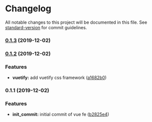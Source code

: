 # Changelog

All notable changes to this project will be documented in this file. See [standard-version](https://github.com/conventional-changelog/standard-version) for commit guidelines.

### [0.1.3](https://github.com/darylwalsh/graphql-vue-apollo-mongo-photo-app-front-end/compare/v0.1.2...v0.1.3) (2019-12-02)

### [0.1.2](https://github.com/darylwalsh/graphql-vue-apollo-mongo-photo-app-front-end/compare/v0.1.1...v0.1.2) (2019-12-02)


### Features

* **vuetify:** add vuetify css framework ([a1682b0](https://github.com/darylwalsh/graphql-vue-apollo-mongo-photo-app-front-end/commit/a1682b09411da4621c73a2d6a499dc0b08beb5d5))

### 0.1.1 (2019-12-02)


### Features

* **init_commit:** initial commit of vue fe ([b2825e4](https://github.com/darylwalsh/graphql-vue-apollo-mongo-photo-app-front-end/commit/b2825e49724113cae45c8bfdd157bfcbd9eb6d64))
